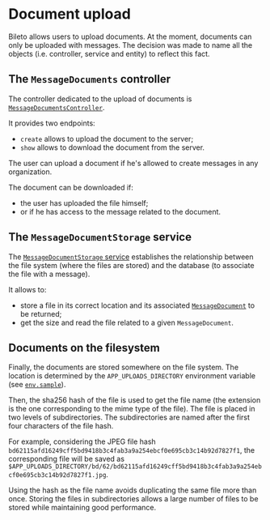 # Document upload

Bileto allows users to upload documents.
At the moment, documents can only be uploaded with messages.
The decision was made to name all the objects (i.e. controller, service and entity) to reflect this fact.

## The `MessageDocuments` controller

The controller dedicated to the upload of documents is [`MessageDocumentsController`](/src/Controller/MessageDocumentsController.php).

It provides two endpoints:

- `create` allows to upload the document to the server;
- `show` allows to download the document from the server.

The user can upload a document if he's allowed to create messages in any organization.

The document can be downloaded if:

- the user has uploaded the file himself;
- or if he has access to the message related to the document.

## The `MessageDocumentStorage` service

The [`MessageDocumentStorage` service](/src/Service/MessageDocumentStorage.php) establishes the relationship between the file system (where the files are stored) and the database (to associate the file with a message).

It allows to:

- store a file in its correct location and its associated [`MessageDocument`](/src/Entity/MessageDocument.php) to be returned;
- get the size and read the file related to a given `MessageDocument`.

## Documents on the filesystem

Finally, the documents are stored somewhere on the file system.
The location is determined by the `APP_UPLOADS_DIRECTORY` environment variable (see [`env.sample`](/env.sample)).

Then, the sha256 hash of the file is used to get the file name (the extension is the one corresponding to the mime type of the file).
The file is placed in two levels of subdirectories.
The subdirectories are named after the first four characters of the file hash.

For example, considering the JPEG file hash `bd62115afd16249cff5bd9418b3c4fab3a9a254ebcf0e695cb3c14b92d7827f1`, the corresponding file will be saved as `$APP_UPLOADS_DIRECTORY/bd/62/bd62115afd16249cff5bd9418b3c4fab3a9a254ebcf0e695cb3c14b92d7827f1.jpg`.

Using the hash as the file name avoids duplicating the same file more than once.
Storing the files in subdirectories allows a large number of files to be stored while maintaining good performance.
